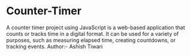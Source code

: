 # Counter-Timer
A counter timer project using JavaScript is a web-based application that counts or tracks time in a digital format. It can be used for a variety of purposes, such as measuring elapsed time, creating countdowns, or tracking events.
Author:- Ashish Tiwari
